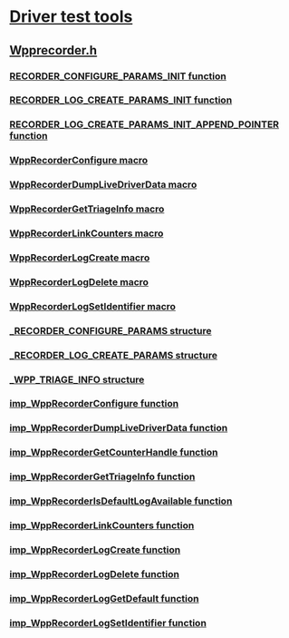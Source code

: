 # [Driver test tools](index.md)
## [Wpprecorder.h](../wpprecorder/index.md)
### [RECORDER_CONFIGURE_PARAMS_INIT function](../wpprecorder/nf-wpprecorder-recorder_configure_params_init.md)
### [RECORDER_LOG_CREATE_PARAMS_INIT function](../wpprecorder/nf-wpprecorder-recorder_log_create_params_init.md)
### [RECORDER_LOG_CREATE_PARAMS_INIT_APPEND_POINTER function](../wpprecorder/nf-wpprecorder-recorder_log_create_params_init_append_pointer.md)
### [WppRecorderConfigure macro](../wpprecorder/nf-wpprecorder-wpprecorderconfigure.md)
### [WppRecorderDumpLiveDriverData macro](../wpprecorder/nf-wpprecorder-wpprecorderdumplivedriverdata.md)
### [WppRecorderGetTriageInfo macro](../wpprecorder/nf-wpprecorder-wpprecordergettriageinfo.md)
### [WppRecorderLinkCounters macro](../wpprecorder/nf-wpprecorder-wpprecorderlinkcounters.md)
### [WppRecorderLogCreate macro](../wpprecorder/nf-wpprecorder-wpprecorderlogcreate.md)
### [WppRecorderLogDelete macro](../wpprecorder/nf-wpprecorder-wpprecorderlogdelete.md)
### [WppRecorderLogSetIdentifier macro](../wpprecorder/nf-wpprecorder-wpprecorderlogsetidentifier.md)
### [_RECORDER_CONFIGURE_PARAMS structure](../wpprecorder/ns-wpprecorder-_recorder_configure_params.md)
### [_RECORDER_LOG_CREATE_PARAMS structure](../wpprecorder/ns-wpprecorder-_recorder_log_create_params.md)
### [_WPP_TRIAGE_INFO structure](../wpprecorder/ns-wpprecorder-_wpp_triage_info.md)
### [imp_WppRecorderConfigure function](../wpprecorder/nf-wpprecorder-imp_wpprecorderconfigure.md)
### [imp_WppRecorderDumpLiveDriverData function](../wpprecorder/nf-wpprecorder-imp_wpprecorderdumplivedriverdata.md)
### [imp_WppRecorderGetCounterHandle function](../wpprecorder/nf-wpprecorder-imp_wpprecordergetcounterhandle.md)
### [imp_WppRecorderGetTriageInfo function](../wpprecorder/nf-wpprecorder-imp_wpprecordergettriageinfo.md)
### [imp_WppRecorderIsDefaultLogAvailable function](../wpprecorder/nf-wpprecorder-imp_wpprecorderisdefaultlogavailable.md)
### [imp_WppRecorderLinkCounters function](../wpprecorder/nf-wpprecorder-imp_wpprecorderlinkcounters.md)
### [imp_WppRecorderLogCreate function](../wpprecorder/nf-wpprecorder-imp_wpprecorderlogcreate.md)
### [imp_WppRecorderLogDelete function](../wpprecorder/nf-wpprecorder-imp_wpprecorderlogdelete.md)
### [imp_WppRecorderLogGetDefault function](../wpprecorder/nf-wpprecorder-imp_wpprecorderloggetdefault.md)
### [imp_WppRecorderLogSetIdentifier function](../wpprecorder/nf-wpprecorder-imp_wpprecorderlogsetidentifier.md)
